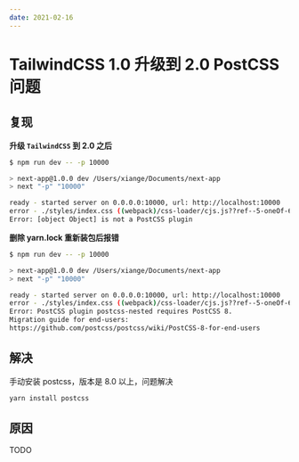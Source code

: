 ```yaml
---
date: 2021-02-16
---
```


# TailwindCSS 1.0 升级到 2.0 PostCSS 问题

## 复现

**升级 `TailwindCSS` 到 2.0 之后**

``` bash
$ npm run dev -- -p 10000

> next-app@1.0.0 dev /Users/xiange/Documents/next-app
> next "-p" "10000"

ready - started server on 0.0.0.0:10000, url: http://localhost:10000
error - ./styles/index.css ((webpack)/css-loader/cjs.js??ref--5-oneOf-6-1!(webpack)/postcss-loader/cjs.js??ref--5-oneOf-6-2!./styles/index.css)
Error: [object Object] is not a PostCSS plugin
```

**删除 yarn.lock 重新装包后报错**

``` bash
$ npm run dev -- -p 10000

> next-app@1.0.0 dev /Users/xiange/Documents/next-app
> next "-p" "10000"

ready - started server on 0.0.0.0:10000, url: http://localhost:10000
error - ./styles/index.css ((webpack)/css-loader/cjs.js??ref--5-oneOf-6-1!(webpack)/postcss-loader/cjs.js??ref--5-oneOf-6-2!./styles/index.css)
Error: PostCSS plugin postcss-nested requires PostCSS 8.
Migration guide for end-users:
https://github.com/postcss/postcss/wiki/PostCSS-8-for-end-users
```

## 解决

手动安装 postcss，版本是 8.0 以上，问题解决

``` bash
yarn install postcss
```

## 原因

TODO